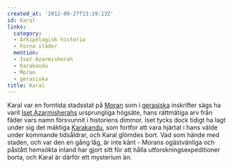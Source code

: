```yaml
---
created_at: '2012-09-27T13:19:13Z'
id: Karal
links:
  category:
  - Arkipelagisk historia
  - Forna städer
  mention:
  - Iset Azarmisherah
  - Karakandu
  - Moran
  - gerasiska
title: Karal
---
```


Karal var en forntida stadsstat på [Moran] som i [gerasiska] inskrifter sägs ha varit [Iset
Azarmisherahs] ursprungliga högsäte, hans rättmätiga arv från fäder vars namn försvunnit i
historiens dimmor. Iset tycks dock tidigt ha lagt under sig det mäktiga [Karakandu], som fortfor att
vara hjärtat i hans välde under kommande tidsåldrar, och Karal glömdes bort. Vad som hände med
staden, och var den en gång låg, är inte känt - Morans ogästvänliga och påstått hemsökta inland har
gjort sitt för att hålla utforskningsexpeditioner borta, och Karal är därför ett mysterium än.

  [Moran]: Moran
  [gerasiska]: gerasiska
  [Iset Azarmisherahs]: Iset_Azarmisherah
  [Karakandu]: Karakandu